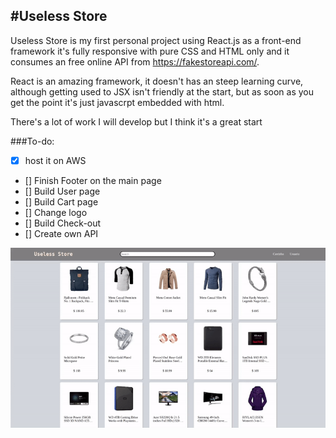 #Useless Store
---

Useless Store is my first personal project using React.js as a front-end framework
it's fully responsive with pure CSS and HTML only and it consumes an free online API
from https://fakestoreapi.com/.

React is an amazing framework, it doesn't has an steep learning curve, although getting
used to JSX isn't friendly at the start, but as soon as you get the point it's just 
javascrpt embedded with html. 

There's a lot of work I will develop but I think it's a great start

###To-do:
- [x] host it on AWS
- [] Finish Footer on the main page
- [] Build User page
- [] Build Cart page
- [] Change logo
- [] Build Check-out
- [] Create own API

![](uselessStore.gif)
